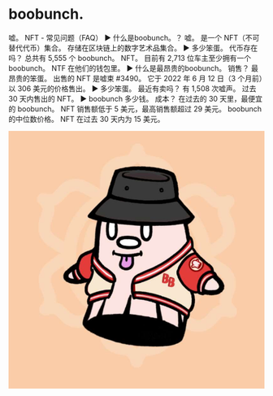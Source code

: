 # boobunch.

嘘。 NFT - 常见问题（FAQ）
▶ 什么是boobunch。？
嘘。 是一个 NFT（不可替代代币）集合。 存储在区块链上的数字艺术品集合。
▶ 多少笨蛋。 代币存在吗？
总共有 5,555 个 boobunch。 NFT。 目前有 2,713 位车主至少拥有一个 boobunch。 NTF 在他们的钱包里。
▶ 什么是最昂贵的boobunch。 销售？
最昂贵的笨蛋。 出售的 NFT 是嘘束 #3490。 它于 2022 年 6 月 12 日（3 个月前）以 306 美元的价格售出。
▶ 多少笨蛋。 最近有卖吗？
有 1,508 次嘘声。 过去 30 天内售出的 NFT。
▶ boobunch 多少钱。 成本？
在过去的 30 天里，最便宜的 boobunch。 NFT 销售额低于 5 美元，最高销售额超过 29 美元。 boobunch 的中位数价格。 NFT 在过去 30 天内为 15 美元。

![nft](1662152660202.jpg)


